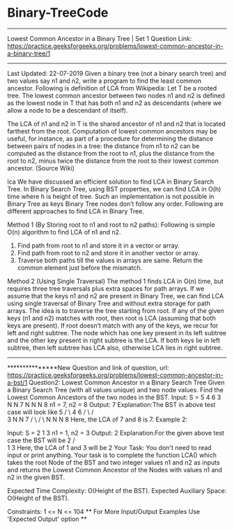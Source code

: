# Binary-TreeCode
***************************************************************************************
Lowest Common Ancestor in a Binary Tree | Set 1
Question Link:  https://practice.geeksforgeeks.org/problems/lowest-common-ancestor-in-a-binary-tree/1
***************************************************************************************
Last Updated: 22-07-2019
Given a binary tree (not a binary search tree) and two values say n1 and n2, write a program to find the least common ancestor.
Following is definition of LCA from Wikipedia:
Let T be a rooted tree. The lowest common ancestor between two nodes n1 and n2 is defined as the lowest node in T that has both n1 and n2 as descendants (where we allow a node to be a descendant of itself).

The LCA of n1 and n2 in T is the shared ancestor of n1 and n2 that is located farthest from the root. Computation of lowest common ancestors may be useful, for instance, as part of a procedure for determining the distance between pairs of nodes in a tree: the distance from n1 to n2 can be computed as the distance from the root to n1, plus the distance from the root to n2, minus twice the distance from the root to their lowest common ancestor. (Source Wiki)

lca
We have discussed an efficient solution to find LCA in Binary Search Tree. In Binary Search Tree, using BST properties, we can find LCA in O(h) time where h is height of tree. Such an implementation is not possible in Binary Tree as keys Binary Tree nodes don’t follow any order. Following are different approaches to find LCA in Binary Tree.

Method 1 (By Storing root to n1 and root to n2 paths):
Following is simple O(n) algorithm to find LCA of n1 and n2.
1) Find path from root to n1 and store it in a vector or array.
2) Find path from root to n2 and store it in another vector or array.
3) Traverse both paths till the values in arrays are same. Return the common element just before the mismatch.

Method 2 (Using Single Traversal)
The method 1 finds LCA in O(n) time, but requires three tree traversals plus extra spaces for path arrays. If we assume that the keys n1 and n2 are present in Binary Tree, we can find LCA using single traversal of Binary Tree and without extra storage for path arrays.
The idea is to traverse the tree starting from root. If any of the given keys (n1 and n2) matches with root, then root is LCA (assuming that both keys are present). If root doesn’t match with any of the keys, we recur for left and right subtree. The node which has one key present in its left subtree and the other key present in right subtree is the LCA. If both keys lie in left subtree, then left subtree has LCA also, otherwise LCA lies in right subtree.
**********************************************************************************************************





***************New Question and link of question, url: https://practice.geeksforgeeks.org/problems/lowest-common-ancestor-in-a-bst/1
Question2: Lowest Common Ancestor in a Binary Search Tree
Given a Binary Search Tree (with all values unique) and two node values. Find the Lowest Common Ancestors of the two nodes in the BST.
Input:
S = 5 4 6 3 N N 7 N N N 8
n1 = 7, n2 = 8
Output: 7
Explanation:The BST in above test case
will look like
              5
          /      \ 
        4         6
     /   \     /      \
   3      N    N       7
 /    \              /    \ 
N      N             N     8
Here, the LCA of 7 and 8 is 7.
Example 2:

Input:
S = 2 1 3
n1 = 1, n2 = 3
Output: 2
Explanation:For the given above test case
the BST will be
                    2
                 /    \
                1      3
Here, the LCA of 1 and 3 will be 2
Your Task:
You don't need to read input or print anything. Your task is to complete the function LCA() which takes the root Node of the BST and two integer values n1 and n2 as inputs and returns the Lowest Common Ancestor of the Nodes with values n1 and n2 in the given BST. 

Expected Time Complexity: O(Height of the BST).
Expected Auxiliary Space: O(Height of the BST).

Constraints:
1 <= N <= 104
** For More Input/Output Examples Use 'Expected Output' option **

